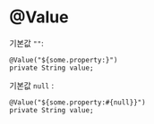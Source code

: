 # @Value

기본값 `""`:

    @Value("${some.property:}")
    private String value;

기본값 `null` :

    @Value("${some.property:#{null}}")
    private String value;
